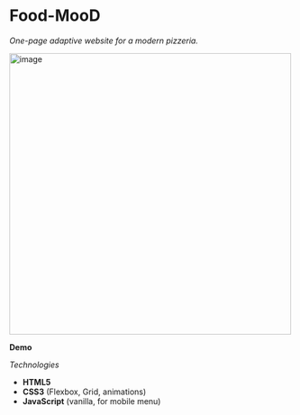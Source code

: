 <h1>Food-MooD</h1>

<i>One-page adaptive website for a modern pizzeria.</i>

<img width="500" height="auto" alt="image" src="https://github.com/user-attachments/assets/3fc992c4-a702-42d6-81f6-f934c7c052c8" />

<b>Demo</b>

<i>Technologies</i>
- **HTML5**
- **CSS3** (Flexbox, Grid, animations)
- **JavaScript** (vanilla, for mobile menu)
